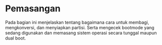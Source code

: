 # Pemasangan

Pada bagian ini menjelaskan tentang bagaimana cara untuk membagi, mengkonversi, dan menyiapkan partisi. Serta mengecek bootmode yang sedang digunakan dan memasang sistem operasi secara tunggal maupun dual boot.
